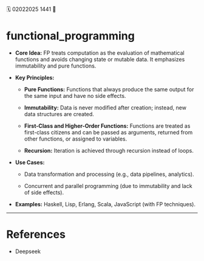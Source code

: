 🗓️ 02022025 1441
📎

# functional_programming

- **Core Idea:** FP treats computation as the evaluation of mathematical functions and avoids changing state or mutable data. It emphasizes immutability and pure functions.
    
- **Key Principles:**
    
    - **Pure Functions:** Functions that always produce the same output for the same input and have no side effects.
        
    - **Immutability:** Data is never modified after creation; instead, new data structures are created.
        
    - **First-Class and Higher-Order Functions:** Functions are treated as first-class citizens and can be passed as arguments, returned from other functions, or assigned to variables.
        
    - **Recursion:** Iteration is achieved through recursion instead of loops.
        
- **Use Cases:**
    
    - Data transformation and processing (e.g., data pipelines, analytics).
        
    - Concurrent and parallel programming (due to immutability and lack of side effects).
        
- **Examples:** Haskell, Lisp, Erlang, Scala, JavaScript (with FP techniques).
 
---
# References
- Deepseek
